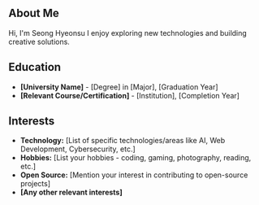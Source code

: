 ## About Me

Hi, I'm Seong Hyeonsu 
I enjoy exploring new technologies and building creative solutions.

## Education

* **[University Name]** - [Degree] in [Major], [Graduation Year]
* **[Relevant Course/Certification]** - [Institution], [Completion Year]

## Interests

* **Technology:**  [List of specific technologies/areas like AI, Web Development, Cybersecurity, etc.]
* **Hobbies:** [List your hobbies - coding, gaming, photography, reading, etc.]
* **Open Source:** [Mention your interest in contributing to open-source projects]
* **[Any other relevant interests]**

